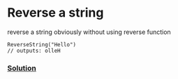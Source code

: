 # Reverse a string

reverse a string obviously without using reverse function

```
ReverseString("Hello")
// outputs: olleH
```

### [Solution](./reverseString.js)
